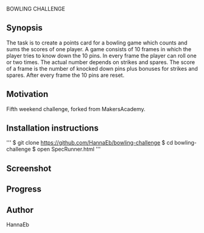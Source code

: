 BOWLING CHALLENGE

Synopsis
--------
The task is to create a points card for a bowling game which counts and sums the scores of one player. A game consists of 10 frames in which the player tries to know down the 10 pins. In every frame the player can roll one or two times. The actual number depends on strikes and spares. The score of a frame is the number of knocked down pins plus bonuses for strikes and spares. After every frame the 10 pins are reset.


Motivation
----------
Fifth weekend challenge, forked from MakersAcademy.


Installation instructions
-------------------------
'''
$ git clone https://github.com/HannaEb/bowling-challenge
$ cd bowling-challenge
$ open SpecRunner.html
'''

Screenshot
----------



Progress
--------



Author
------
HannaEb
